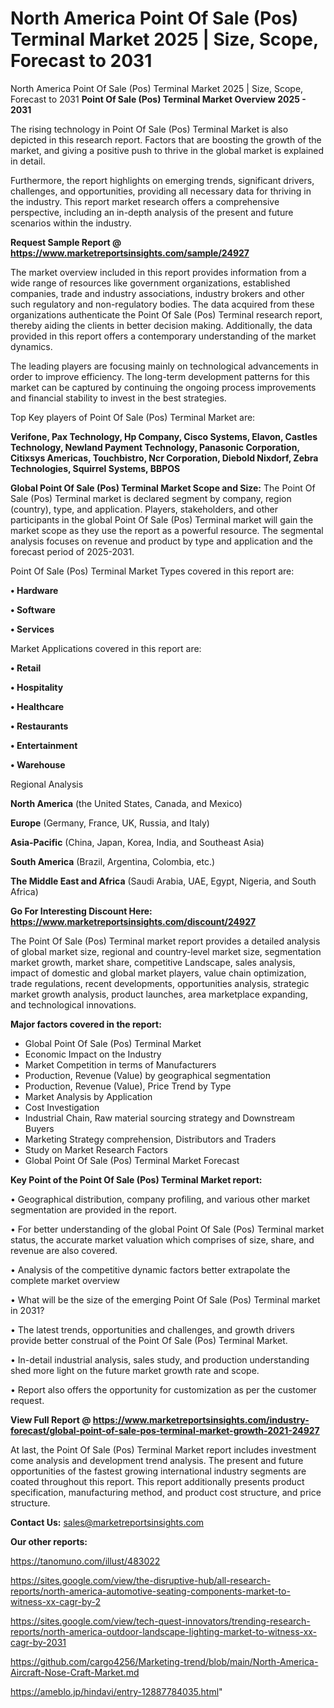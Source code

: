 # North America Point Of Sale (Pos) Terminal Market 2025 | Size, Scope, Forecast to 2031
North America Point Of Sale (Pos) Terminal Market 2025 | Size, Scope, Forecast to 2031
<Strong> Point Of Sale (Pos) Terminal Market Overview 2025 - 2031</strong>

The rising technology in Point Of Sale (Pos) Terminal Market is also depicted in this research report. Factors that are boosting the growth of the market, and giving a positive push to thrive in the global market is explained in detail.

Furthermore, the report highlights on emerging trends, significant drivers, challenges, and opportunities, providing all necessary data for thriving in the industry. This report market research offers a comprehensive perspective, including an in-depth analysis of the present and future scenarios within the industry.

<strong>Request Sample Report @ <a href=https://www.marketreportsinsights.com/sample/24927>https://www.marketreportsinsights.com/sample/24927</a></strong>

The market overview included in this report provides information from a wide range of resources like government organizations, established companies, trade and industry associations, industry brokers and other such regulatory and non-regulatory bodies. The data acquired from these organizations authenticate the Point Of Sale (Pos) Terminal research report, thereby aiding the clients in better decision making. Additionally, the data provided in this report offers a contemporary understanding of the market dynamics.

The leading players are focusing mainly on technological advancements in order to improve efficiency. The long-term development patterns for this market can be captured by continuing the ongoing process improvements and financial stability to invest in the best strategies.

Top Key players of Point Of Sale (Pos) Terminal Market are:

<strong>Verifone, Pax Technology, Hp Company, Cisco Systems, Elavon, Castles Technology, Newland Payment Technology, Panasonic Corporation, Citixsys Americas, Touchbistro, Ncr Corporation, Diebold Nixdorf, Zebra Technologies, Squirrel Systems, BBPOS</strong>

<strong><b>Global Point Of Sale (Pos) Terminal Market Scope and Size:</b></strong>
The Point Of Sale (Pos) Terminal market is declared segment by company, region (country), type, and application. Players, stakeholders, and other participants in the global Point Of Sale (Pos) Terminal market will gain the market scope as they use the report as a powerful resource. The segmental analysis focuses on revenue and product by type and application and the forecast period of 2025-2031.

Point Of Sale (Pos) Terminal Market Types covered in this report are:

<strong>• Hardware

• Software

• Services</strong>

Market Applications covered in this report are:

<strong>• Retail

• Hospitality

• Healthcare

• Restaurants

• Entertainment

• Warehouse</strong> 

Regional Analysis

<strong>North America</strong> (the United States, Canada, and Mexico)

<strong>Europe</strong> (Germany, France, UK, Russia, and Italy)

<strong>Asia-Pacific</strong> (China, Japan, Korea, India, and Southeast Asia)

<strong>South America</strong> (Brazil, Argentina, Colombia, etc.)

<strong>The Middle East and Africa</strong> (Saudi Arabia, UAE, Egypt, Nigeria, and South Africa)

<strong>Go For Interesting Discount Here: <a href=https://www.marketreportsinsights.com/discount/24927>https://www.marketreportsinsights.com/discount/24927</a></strong>

The Point Of Sale (Pos) Terminal market report provides a detailed analysis of global market size, regional and country-level market size, segmentation market growth, market share, competitive Landscape, sales analysis, impact of domestic and global market players, value chain optimization, trade regulations, recent developments, opportunities analysis, strategic market growth analysis, product launches, area marketplace expanding, and technological innovations.

<strong><b>Major factors covered in the report:</b></strong>
<ul>
  <li>Global Point Of Sale (Pos) Terminal Market </li>
  <li>Economic Impact on the Industry</li>
  <li>Market Competition in terms of Manufacturers</li>
  <li>Production, Revenue (Value) by geographical segmentation</li>
  <li>Production, Revenue (Value), Price Trend by Type</li>
  <li>Market Analysis by Application</li>
  <li>Cost Investigation</li>
  <li>Industrial Chain, Raw material sourcing strategy and Downstream Buyers</li>
  <li>Marketing Strategy comprehension, Distributors and Traders</li>
  <li>Study on Market Research Factors</li>
  <li>Global Point Of Sale (Pos) Terminal Market Forecast</li>
</ul>

<strong><b>Key Point of the Point Of Sale (Pos) Terminal Market report:</b></strong>

• Geographical distribution, company profiling, and various other market segmentation are provided in the report.

• For better understanding of the global Point Of Sale (Pos) Terminal market status, the accurate market valuation which comprises of size, share, and revenue are also covered.

• Analysis of the competitive dynamic factors better extrapolate the complete market overview

• What will be the size of the emerging Point Of Sale (Pos) Terminal market in 2031?

• The latest trends, opportunities and challenges, and growth drivers provide better construal of the Point Of Sale (Pos) Terminal Market.

• In-detail industrial analysis, sales study, and production understanding shed more light on the future market growth rate and scope.

• Report also offers the opportunity for customization as per the customer request.

<strong><b>View Full Report @ <a href=https://www.marketreportsinsights.com/industry-forecast/global-point-of-sale-pos-terminal-market-growth-2021-24927>https://www.marketreportsinsights.com/industry-forecast/global-point-of-sale-pos-terminal-market-growth-2021-24927</a></b></strong>


At last, the Point Of Sale (Pos) Terminal Market report includes investment come analysis and development trend analysis. The present and future opportunities of the fastest growing international industry segments are coated throughout this report. This report additionally presents product specification, manufacturing method, and product cost structure, and price structure.

<strong>Contact Us:</strong>
sales@marketreportsinsights.com

<strong>Our other reports:</strong>

<a href=https://tanomuno.com/illust/483022>https://tanomuno.com/illust/483022</a>

<a href=https://sites.google.com/view/the-disruptive-hub/all-research-reports/north-america-automotive-seating-components-market-to-witness-xx-cagr-by-2>https://sites.google.com/view/the-disruptive-hub/all-research-reports/north-america-automotive-seating-components-market-to-witness-xx-cagr-by-2</a>

<a href=https://sites.google.com/view/tech-quest-innovators/trending-research-reports/north-america-outdoor-landscape-lighting-market-to-witness-xx-cagr-by-2031>https://sites.google.com/view/tech-quest-innovators/trending-research-reports/north-america-outdoor-landscape-lighting-market-to-witness-xx-cagr-by-2031</a>

<a href=https://github.com/cargo4256/Marketing-trend/blob/main/North-America-Aircraft-Nose-Craft-Market.md>https://github.com/cargo4256/Marketing-trend/blob/main/North-America-Aircraft-Nose-Craft-Market.md</a>

<a href=https://ameblo.jp/hindavi/entry-12887784035.html>https://ameblo.jp/hindavi/entry-12887784035.html</a>"
